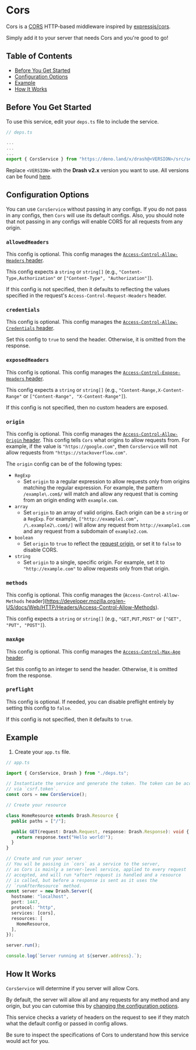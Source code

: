 # Cors

Cors is a [CORS](https://developer.mozilla.org/en-US/docs/Web/HTTP/CORS)
HTTP-based middleware inspired by
[expressjs/cors](https://expressjs.com/en/resources/middleware/cors.html).

Simply add it to your server that needs Cors and you're good to go!

## Table of Contents

- [Before You Get Started](#before-you-get-started)
- [Configuration Options](#configuration-options)
- [Example](#example)
- [How It Works](#how-it-works)

## Before You Get Started

To use this service, edit your `deps.ts` file to include the service.

```typescript
// deps.ts

...
...
...
export { CorsService } from "https://deno.land/x/drash@<VERSION>/src/services/cors/cors.ts";
```

Replace `<VERSION>` with the **Drash v2.x** version you want to use. All
versions can be found
[here](https://github.com/drashland/drash/releases?q=v2&expanded=true).

## Configuration Options

You can use `CorsService` without passing in any configs. If you do not pass in
any configs, then `Cors` will use its default configs. Also, you should note
that not passing in any configs will enable CORS for all requests from any
origin.

### `allowedHeaders`

This config is optional. This config manages the
[`Access-Control-Allow-Headers` header](https://developer.mozilla.org/en-US/docs/Web/HTTP/Headers/Access-Control-Allow-Headers).

This config expects a `string` or `string[]` (e.g.,
`"Content-Type,Authorization"` or `["Content-Type", "Authorization"]`).

If this config is not specified, then it defaults to reflecting the values
specified in the request's `Access-Control-Request-Headers` header.

### `credentials`

This config is optional. This config manages the
[`Access-Control-Allow-Credentials`
header](https://developer.mozilla.org/en-US/docs/Web/HTTP/Headers/Access-Control-Allow-Credentials).

Set this config to `true` to send the header. Otherwise, it is omitted from the
response.

### `exposedHeaders`

This config is optional. This config manages the
[`Access-Control-Expose-Headers` header](https://developer.mozilla.org/en-US/docs/Web/HTTP/Headers/Access-Control-Expose-Headers).

This config expects a `string` or `string[]` (e.g.,
`"Content-Range,X-Content-Range"` or `["Content-Range", "X-Content-Range"]`).

If this config is not specified, then no custom headers are exposed.

### `origin`

This config is optional. This config manages the
[`Access-Control-Allow-Origin` header](https://developer.mozilla.org/en-US/docs/Web/HTTP/Headers/Access-Control-Allow-Origin).
This config tells `Cors` what origins to allow requests from. For example, if
the value is `"https://google.com"`, then `CorsService` will not allow requests
from `"https://stackoverflow.com"`.

The `origin` config can be of the following types:

- `RegExp`
  - Set `origin` to a regular expression to allow requests only from origins
    matching the regular expression. For example, the pattern `/example\.com$/`
    will match and allow any request that is coming from an origin ending with
    `example.com`.
- `array`
  - Set `origin` to an array of valid origins. Each origin can be a `string` or
    a `RegExp`. For example, `["http://example1.com", /\.example2\.com$/]` will
    allow any request from `http://example1.com` and any request from a
    subdomain of `example2.com`.
- `boolean`
  - Set `origin` to `true` to reflect the
    [request origin](http://tools.ietf.org/html/draft-abarth-origin-09), or set
    it to `false` to disable CORS.
- `string`
  - Set `origin` to a single, specific origin. For example, set it to
    `"http://example.com"` to allow requests only from that origin.

### `methods`

This config is optional. This config manages the (`Access-Control-Allow-Methods`
header](https://developer.mozilla.org/en-US/docs/Web/HTTP/Headers/Access-Control-Allow-Methods).

This config expects a `string` or `string[]` (e.g., `"GET,PUT,POST"` or
`["GET", "PUT", "POST"]`).

### `maxAge`

This config is optional. This config manages the
[`Access-Control-Max-Age` header](https://developer.mozilla.org/en-US/docs/Web/HTTP/Headers/Access-Control-Max-Age).

Set this config to an integer to send the header. Otherwise, it is omitted from
the response.

### `preflight`

This config is optional. If needed, you can disable preflight entirely by
setting this config to `false`.

If this config is not specified, then it defaults to `true`.

## Example

1. Create your `app.ts` file.

```typescript
// app.ts

import { CorsService, Drash } from "./deps.ts";

// Instantiate the service and generate the token. The token can be accessed
// via `csrf.token`.
const cors = new CorsService();

// Create your resource

class HomeResource extends Drash.Resource {
  public paths = ["/"];

  public GET(request: Drash.Request, response: Drash.Response): void {
    return response.text("Hello world!");
  }
}

// Create and run your server
// You wil be passing in `cors` as a service to the server,
// as Cors is mainly a server-level service, applied to every request
// accepted, and will run *after* request is handled and a resource
// is called, but before a response is sent as it uses the
// `runAfterResource` method.
const server = new Drash.Server({
  hostname: "localhost",
  port: 1447,
  protocol: "http",
  services: [cors],
  resources: [
    HomeResource,
  ],
});

server.run();

console.log(`Server running at ${server.address}.`);
```

## How It Works

`CorsService` will determine if you server will allow Cors.

By default, the server will allow all and any requests for any method and any
origin, but you can cutomise this by
[changing the configuration options](#configuration-options).

This service checks a variety of headers on the request to see if they match
what the default config or passed in config allows.

Be sure to inspect the specifications of Cors to understand how this service
would act for you.
